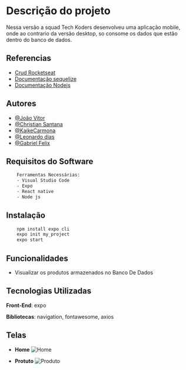 # Descrição do projeto
Nessa versão a squad Tech Koders desenvolveu uma aplicação mobile,
onde ao contrario da versão desktop, so consome os dados que estão dentro do banco de dados.

## Referencias 
- [Crud Rocketseat](https://www.youtube.com/watch?v=Fbu7z5dXcRs)
- [Documentação sequelize](https://sequelize.org/)
- [Documentação Nodejs](https://nodejs.org/en/docs/)
## Autores 

- [@João Vitor](https://github.com/joaolima16)
- [@Christian Santana](https://github.com/ChristianDev123)
- [@KaikeCarmona](https://github.com/KaikeCarmona)
- [@Leonardo dias](https://github.com/leonardodiaskt)
- [@Gabriel Felix](https://github.com/gabriel18fx)


## Requisitos do Software

```bash 
    Ferramentas Necessárias:
    - Visual Studio Code
    - Expo
    - React native
    - Node js
 ```
## Instalação 
```bash
    npm install expo cli
    expo init my_project
    expo start
```
## Funcionalidades

- Visualizar os produtos armazenados no Banco De Dados

## Tecnologias Utilizadas

**Front-End**: expo

**Bibliotecas**: navigation, fontawesome, axios 




## Telas 
- **Home**
![Home](https://dev-to-uploads.s3.amazonaws.com/uploads/articles/th5xamgrr6se0x5ro4g6.png)

- **Protuto**
![Produto](https://dev-to-uploads.s3.amazonaws.com/uploads/articles/th5xamgrr6se0x5ro4g6.png)

